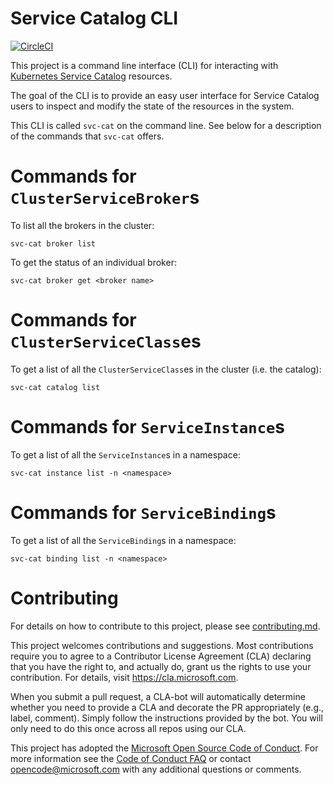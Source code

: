 # Service Catalog CLI



[![CircleCI](https://circleci.com/gh/Azure/service-catalog-cli.svg?style=svg&circle-token=98d6d64c981e70b76736fb3f05a0b41b4fec47cf)](https://circleci.com/gh/Azure/service-catalog-cli)

This project is a command line interface (CLI) for interacting with 
[Kubernetes Service Catalog](https://github.com/kubernetes-incubator/service-catalog)
resources.

The goal of the CLI is to provide an easy user interface for Service Catalog users
to inspect and modify the state of the resources in the system.

This CLI is called `svc-cat` on the command line. See below for a description 
of the commands that `svc-cat` offers.

# Commands for `ClusterServiceBroker`s

To list all the brokers in the cluster:

```console
svc-cat broker list
```

To get the status of an individual broker:

```console
svc-cat broker get <broker name>
```

# Commands for `ClusterServiceClass`es

To get a list of all the `ClusterServiceClass`es in the cluster (i.e. the catalog):

```console
svc-cat catalog list
```
# Commands for `ServiceInstance`s

To get a list of all the `ServiceInstance`s in a namespace:

```console
svc-cat instance list -n <namespace>
```

# Commands for `ServiceBinding`s

To get a list of all the `ServiceBinding`s in a namespace:

```console
svc-cat binding list -n <namespace>
```

# Contributing

For details on how to contribute to this project, please see 
[contributing.md](./docs/contributing.md).

This project welcomes contributions and suggestions.  Most contributions require you to agree to a
Contributor License Agreement (CLA) declaring that you have the right to, and actually do, grant us
the rights to use your contribution. For details, visit https://cla.microsoft.com.

When you submit a pull request, a CLA-bot will automatically determine whether you need to provide
a CLA and decorate the PR appropriately (e.g., label, comment). Simply follow the instructions
provided by the bot. You will only need to do this once across all repos using our CLA.

This project has adopted the [Microsoft Open Source Code of Conduct](https://opensource.microsoft.com/codeofconduct/).
For more information see the [Code of Conduct FAQ](https://opensource.microsoft.com/codeofconduct/faq/) or
contact [opencode@microsoft.com](mailto:opencode@microsoft.com) with any additional questions or comments.
